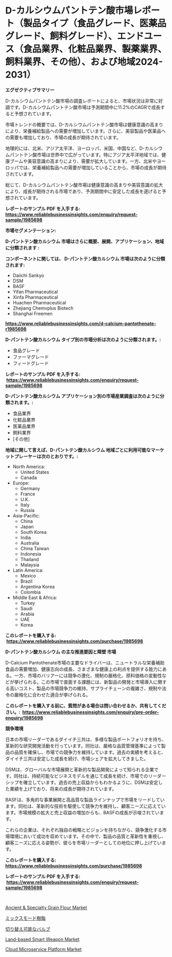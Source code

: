 <p><h1>D-カルシウムパントテン酸市場レポート（製品タイプ（食品グレード、医薬品グレード、飼料グレード）、エンドユース（食品業界、化粧品業界、製薬業界、飼料業界、その他）、および地域2024-2031）</h1></p><p><strong>エグゼクティブサマリー</strong></p>
<p><p>D-カルシウムパントテン酸市場の調査レポートによると、市場状況は非常に好調です。D-カルシウムパントテン酸市場は予測期間中に11.2%のCAGRで成長すると予想されています。</p><p>市場トレンドの概要では、D-カルシウムパントテン酸市場は健康意識の高まりにより、栄養補給製品への需要が増加しています。さらに、美容製品や医薬品への需要も増加しており、市場の成長が期待されています。</p><p>地理的には、北米、アジア太平洋、ヨーロッパ、米国、中国など、D-カルシウムパントテン酸市場は世界中で広がっています。特にアジア太平洋地域では、健康ブームや美容意識の高まりにより、需要が拡大しています。一方、北米やヨーロッパでは、栄養補給製品への需要が増加していることから、市場の成長が期待されています。</p><p>総じて、D-カルシウムパントテン酸市場は健康意識の高まりや美容意識の拡大により、成長が期待される市場であり、予測期間中に安定した成長を遂げると予想されています。</p></p>
<p><strong>レポートのサンプル PDF を入手する: <a href="https://www.reliablebusinessinsights.com/enquiry/request-sample/1985698">https://www.reliablebusinessinsights.com/enquiry/request-sample/1985698</a></strong></p>
<p><strong>市場セグメンテーション:</strong></p>
<p><strong> D-パントテン酸カルシウム 市場はさらに概要、展開、アプリケーション、地域に分類されます :</strong></p>
<p><strong>コンポーネントに関しては、 D-パントテン酸カルシウム 市場は次のように分類されます: &nbsp;</strong></p>
<p><ul><li>Daiichi Sankyo</li><li>DSM</li><li>BASF</li><li>Yifan Pharmaceutical</li><li>Xinfa Pharmaceutical</li><li>Huachen Pharmaceutical</li><li>Zhejiang Chemvplus Biotech</li><li>Shanghai Freemen</li></ul></p>
<p><strong><a href="https://www.reliablebusinessinsights.com/d-calcium-pantothenate-r1985698">https://www.reliablebusinessinsights.com/d-calcium-pantothenate-r1985698</a></strong></p>
<p><strong> D-パントテン酸カルシウム タイプ別の市場分析は次のように分類されます。:</strong></p>
<p><ul><li>食品グレード</li><li>ファーマグレード</li><li>フィードグレード</li></ul></p>
<p><strong>レポートのサンプル PDF を入手する: &nbsp;<a href="https://www.reliablebusinessinsights.com/enquiry/request-sample/1985698">https://www.reliablebusinessinsights.com/enquiry/request-sample/1985698</a></strong></p>
<p><strong> D-パントテン酸カルシウム アプリケーション別の市場産業調査は次のように分類されます。:</strong></p>
<p><ul><li>食品業界</li><li>化粧品業界</li><li>医薬品業界</li><li>飼料業界</li><li>[その他]</li></ul></p>
<p><strong>地域に関して言えば、D-パントテン酸カルシウム 地域ごとに利用可能なマーケットプレーヤーは次のとおりです。:</strong></p>
<p><ul>
    <li>
        North America:
        <ul>
            <li>United States</li>
            <li>Canada</li>
        </ul>
    </li>
    <li>
        Europe:
        <ul>
            <li>Germany</li>
            <li>France</li>
            <li>U.K.</li>
            <li>Italy</li>
            <li>Russia</li>
        </ul>
    </li>
    <li>
        Asia-Pacific:
        <ul>
            <li>China</li>
            <li>Japan</li>
            <li>South Korea</li>
            <li>India</li>
            <li>Australia</li>
            <li>China Taiwan</li>
            <li>Indonesia</li>
            <li>Thailand</li>
            <li>Malaysia</li>
        </ul>
    </li>
    <li>
        Latin America:
        <ul>
            <li>Mexico</li>
            <li>Brazil</li>
            <li>Argentina Korea</li>
            <li>Colombia</li>
        </ul>
    </li>
    <li>
        Middle East & Africa:
        <ul>
            <li>Turkey</li>
            <li>Saudi</li>
            <li>Arabia</li>
            <li>UAE</li>
            <li>Korea</li>
        </ul>
    </li>
    </ul></p>
<p><strong>このレポートを購入する: &nbsp;<a href="https://www.reliablebusinessinsights.com/purchase/1985698">https://www.reliablebusinessinsights.com/purchase/1985698</a></strong></p>
<p><strong>D-パントテン酸カルシウム の主な推進要因と障壁 市場</strong></p>
<p><p>D-Calcium Pantothenate市場の主要なドライバーは、ニュートラルな栄養補助食品の需要増加、健康志向の成長、さまざまな健康上の利点を提供する能力にある。一方、市場のバリアーには競争の激化、規制の厳格化、原料価格の変動性などが挙げられる。この市場で直面する課題には、新製品の開発と市場導入に関する高いコスト、製品の市場競争力の維持、サプライチェーンの複雑さ、規制や法令の厳格化に合わせた適合が挙げられる。</p></p>
<p><strong>このレポートを購入する前に、質問がある場合は問い合わせるか、共有してください。:&nbsp; <a href="https://www.reliablebusinessinsights.com/enquiry/pre-order-enquiry/1985698">https://www.reliablebusinessinsights.com/enquiry/pre-order-enquiry/1985698</a></strong></p>
<p><strong>競争環境</strong></p>
<p><p>日本の市場リーダーであるダイイチ三共は、多様な製品ポートフォリオを持ち、革新的な研究開発活動を行っています。同社は、厳格な品質管理基準によって製品の品質を確保し、市場での競争力を維持しています。過去の実績を考えると、ダイイチ三共は安定した成長を続け、市場シェアを拡大してきました。</p><p>DSMは、グローバルな市場展開と革新的な製品開発によって知られる企業です。同社は、持続可能なビジネスモデルを通じて成長を続け、市場でのリーダーシップを確立しています。過去の売上収益からもわかるように、DSMは安定した業績を上げており、将来の成長が期待されています。</p><p>BASFは、多角的な事業展開と高品質な製品ラインナップで市場をリードしています。同社は、革新的な技術を駆使して競争力を維持し、顧客ニーズに応えています。市場規模の拡大と売上収益の増加からも、BASFの成長が示唆されています。</p><p>これらの企業は、それぞれ独自の戦略とビジョンを持ちながら、競争激化する市場環境において成功を収めています。その中で、製品の品質と革新性を重視し、顧客ニーズに応える姿勢が、彼らを市場リーダーとしての地位に押し上げています。</p></p>
<p><strong>このレポートを購入する: &nbsp; <a href="https://www.reliablebusinessinsights.com/purchase/1985698">https://www.reliablebusinessinsights.com/purchase/1985698</a></strong></p>
<p><strong>レポートのサンプル PDF を入手する: &nbsp;<a href="https://www.reliablebusinessinsights.com/enquiry/request-sample/1985698">https://www.reliablebusinessinsights.com/enquiry/request-sample/1985698</a></strong><strong></strong></p>
<p>&nbsp;</p>
<p><p><a href="https://issuu.com/reportprime-2/docs/ancient-specialty-grain-flour-market-size-2030.ppt">Ancient & Specialty Grain Flour Market</a></p><p><a href="https://medium.com/@ofpaqrof92/2024%E5%B9%B4%E3%81%8B%E3%82%892031%E5%B9%B4%E3%81%BE%E3%81%A7%E3%81%AE%E6%B7%B7%E5%90%88%E3%83%A2%E3%83%BC%E3%83%89%E6%A8%B9%E8%84%82%E5%B8%82%E5%A0%B4%E3%82%B7%E3%82%A7%E3%82%A2%E3%81%A8%E7%AB%B6%E4%BA%89%E7%92%B0%E5%A2%83%E3%81%AB%E9%96%A2%E3%81%99%E3%82%8B%E6%B4%9E%E5%AF%9F-c51264b08a4a">ミックスモード樹脂</a></p><p><a href="https://github.com/schmahlson/Market-Research-Report-List-2/blob/main/8204376117659.md">切り替え可能なバルブ</a></p><p><a href="https://github.com/joannesouthgate/Market-Research-Report-List-3/blob/main/land-based-smart-weapon-market.md">Land-based Smart Weapon Market</a></p><p><a href="https://github.com/sofayahoo2023/Market-Research-Report-List-5/blob/main/cloud-microservice-platform-market.md">Cloud Microservice Platform Market</a></p></p>